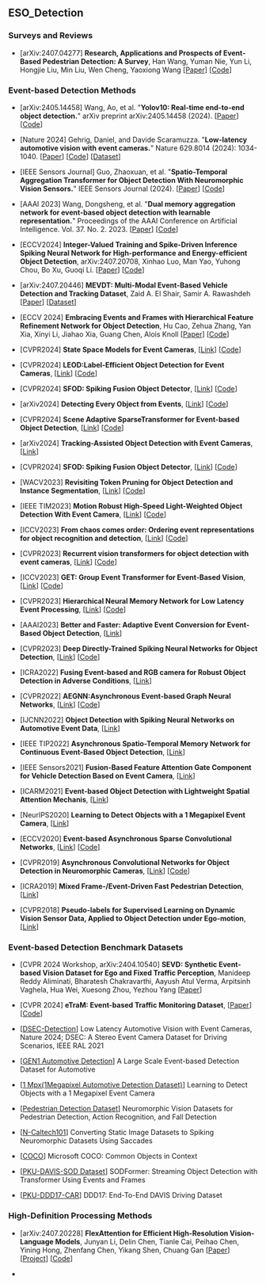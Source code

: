 ## ESO_Detection



### Surveys and Reviews 

* [arXiv:2407.04277] **Research, Applications and Prospects of Event-Based Pedestrian Detection: A Survey**, Han Wang, Yuman Nie, Yun Li, Hongjie Liu, Min Liu, Wen Cheng, Yaoxiong Wang
  [[Paper](https://arxiv.org/abs/2407.04277)]
  [[Code](https://github.com/TristanWH/DVS4PD)] 






### Event-based Detection Methods 


* [arXiv:2405.14458] Wang, Ao, et al. "**Yolov10: Real-time end-to-end object detection.**" arXiv preprint arXiv:2405.14458 (2024).
  [[Paper](https://arxiv.org/abs/2405.14458)]
  [[Code](https://github.com/THU-MIG/yolov10)] 

* [Nature 2024] Gehrig, Daniel, and Davide Scaramuzza. "**Low-latency automotive vision with event cameras.**" Nature 629.8014 (2024): 1034-1040.
  [[Paper](https://www.nature.com/articles/s41586-024-07409-w)]
  [[Code](https://github.com/uzh-rpg/dagr)]
  [[Dataset](https://github.com/uzh-rpg/dsec-det)] 
  
* [IEEE Sensors Journal] Guo, Zhaoxuan, et al. "**Spatio-Temporal Aggregation Transformer for Object Detection With Neuromorphic Vision Sensors.**" IEEE Sensors Journal (2024).
  [[Paper](https://ieeexplore.ieee.org/abstract/document/10516298)]
  [[Code](https://github.com/TJU-guozhaoxuan/STAT)] 
  
* [AAAI 2023] Wang, Dongsheng, et al. "**Dual memory aggregation network for event-based object detection with learnable representation.**"
  Proceedings of the AAAI Conference on Artificial Intelligence. Vol. 37. No. 2. 2023.
  [[Paper](https://ojs.aaai.org/index.php/AAAI/article/view/25346)]
  [[Code](https://github.com/wds320/AAAI_Event_based_detection)] 

* [ECCV2024] **Integer-Valued Training and Spike-Driven Inference Spiking Neural Network for High-performance and Energy-efficient Object Detection**, arXiv:2407.20708, 
  Xinhao Luo, Man Yao, Yuhong Chou, Bo Xu, Guoqi Li. 
  [[Paper](https://arxiv.org/abs/2407.20708)]
  [[Code](https://github.com/BICLab/SpikeYOLO)] 
  
* [arXiv:2407.20446] **MEVDT: Multi-Modal Event-Based Vehicle Detection and Tracking Dataset**, 
  Zaid A. El Shair, Samir A. Rawashdeh
  [[Paper](https://arxiv.org/abs/2407.20446)]
  [[Dataset](https://deepblue.lib.umich.edu/data/concern/data_sets/bc386k045)] 

* [ECCV 2024] **Embracing Events and Frames with Hierarchical Feature Refinement Network for Object Detection**,
  Hu Cao, Zehua Zhang, Yan Xia, Xinyi Li, Jiahao Xia, Guang Chen, Alois Knoll
  [[Paper](https://arxiv.org/abs/2407.12582)]
  [[Code](https://github.com/HuCaoFighting/FRN)]
  
* [CVPR2024] **State Space Models for Event Cameras**,
  [[Link](https://openaccess.thecvf.com/content/CVPR2024/papers/Zubic_State_Space_Models_for_Event_Cameras_CVPR_2024_paper.pdf)]
  [[Code](https://github.com/uzh-rpg/ssms_event_cameras)]

* [CVPR2024] **LEOD:Label-Efficient Object Detection for Event Cameras**,
   [[Link](https://arxiv.org/pdf/2311.17286)]
   [[Code](https://github.com/Wuziyi616/LEOD)]

* [CVPR2024] **SFOD: Spiking Fusion Object Detector**,
  [[Link](https://arxiv.org/abs/2403.15192)]
  [[Code](https://github.com/yimeng-fan/SFOD)]

* [arXiv2024] **Detecting Every Object from Events**,
   [[Link](https://arxiv.org/pdf/2404.05285)]
   [[Code](https://github.com/Hatins/DEOE)]

* [CVPR2024] **Scene Adaptive SparseTransformer for Event-based Object Detection**,
   [[Link](https://arxiv.org/pdf/2404.01882)]
   [[Code](https://github.com/Peterande/SAST)]

* [arXiv2024] **Tracking-Assisted Object Detection with Event Cameras**,
   [[Link](https://arxiv.org/pdf/2403.18330)]

* [CVPR2024] **SFOD: Spiking Fusion Object Detector**, 
   [[Link](https://arxiv.org/pdf/2403.15192)]
   [[Code](https://github.com/yimeng-fan/SFOD)]

* [WACV2023] **Revisiting Token Pruning for Object Detection and Instance Segmentation**,
   [[Link](https://arxiv.org/pdf/2306.07050)]
   [[Code](https://github.com/uzh-rpg/svit/)]

* [IEEE TIM2023] **Motion Robust High-Speed Light-Weighted Object Detection With Event Camera**, 
   [[Link](https://ieeexplore.ieee.org/stamp/stamp.jsp?tp=&arnumber=10109007)]
   [[Code](https://github.com/HarmoniaLeo/FRLWEvD.)]

* [ICCV2023] **From chaos comes order: Ordering event representations for object recognition and detection**, 
   [[Link](https://arxiv.org/pdf/2304.13455)]
   [[Code](https://github.com/uzh-rpg/event_representation_study)]

* [CVPR2023] **Recurrent vision transformers for object detection with event cameras**, 
   [[Link](https://arxiv.org/pdf/2212.05598)]
   [[Code](https://github.com/uzh-rpg/RVT)]

* [ICCV2023] **GET: Group Event Transformer for Event-Based Vision**, 
   [[Link](https://arxiv.org/pdf/2310.02642)]
   [[Code](https://github.com/Peterande/GET-Group-Event-Transformer)]

* [CVPR2023] **Hierarchical Neural Memory Network for Low Latency Event Processing**,
   [[Link](https://arxiv.org/pdf/2305.17852)]
   [[Code](https://hamarh.github.io/hmnet/)]

* [AAAI2023] **Better and Faster: Adaptive Event Conversion for Event-Based Object Detection**, 
   [[Link](https://ojs.aaai.org/index.php/AAAI/article/view/25298)]

* [CVPR2023] **Deep Directly-Trained Spiking Neural Networks for Object Detection**, 
   [[Link](https://arxiv.org/pdf/2307.11411)]
   [[Code](https://github.com/BICLab/EMS-YOLO)]

* [ICRA2022] **Fusing Event-based and RGB camera for Robust Object Detection in Adverse Conditions**, 
   [[Link](https://ieeexplore.ieee.org/stamp/stamp.jsp?tp=&arnumber=9812059)]

* [CVPR2022] **AEGNN:Asynchronous Event-based Graph Neural Networks**, 
   [[Link](https://arxiv.org/pdf/2203.17149)]
   [[Code](https://uzh-rpg.github.io/aegnn/)]

* [IJCNN2022] **Object Detection with Spiking Neural Networks on Automotive Event Data**, 
   [[Link](https://arxiv.org/pdf/2205.04339)]


* [IEEE TIP2022] **Asynchronous Spatio-Temporal Memory Network for Continuous Event-Based Object Detection**, 
   [[Link](https://ieeexplore.ieee.org/stamp/stamp.jsp?tp=&arnumber=9749022)]

* [IEEE Sensors2021] **Fusion-Based Feature Attention Gate Component for Vehicle Detection Based on Event Camera**, 
   [[Link](https://ieeexplore.ieee.org/stamp/stamp.jsp?tp=&arnumber=9546775)]

* [ICARM2021] **Event-based Object Detection with Lightweight Spatial Attention Mechanis**, 
   [[Link](https://ieeexplore.ieee.org/stamp/stamp.jsp?tp=&arnumber=9536146)]

* [NeurIPS2020] **Learning to Detect Objects with a 1 Megapixel Event Camera**, 
   [[Link](https://proceedings.neurips.cc/paper_files/paper/2020/file/c213877427b46fa96cff6c39e837ccee-Paper.pdf)]

* [ECCV2020] **Event-based Asynchronous Sparse Convolutional Networks**,
   [[Link](https://arxiv.org/pdf/2003.09148)]
   [[Code](https://github.com/uzh-rpg/rpg_asynet)]

* [CVPR2019] **Asynchronous Convolutional Networks for Object Detection in Neuromorphic Cameras**, 
   [[Link](https://ieeexplore.ieee.org/stamp/stamp.jsp?tp=&arnumber=9025409)]
   [[Code](https://github.com/marcocannici/async-ev-cnn)]

* [ICRA2019] **Mixed Frame-/Event-Driven Fast Pedestrian Detection**, 
   [[Link](https://ieeexplore.ieee.org/stamp/stamp.jsp?tp=&arnumber=8793924)]

* [CVPR2018] **Pseudo-labels for Supervised Learning on Dynamic Vision Sensor Data, Applied to Object Detection under Ego-motion**, 
   [[Link](https://arxiv.org/pdf/1709.09323)]




### Event-based Detection Benchmark Datasets 


* [CVPR 2024 Workshop, arXiv:2404.10540] **SEVD: Synthetic Event-based Vision Dataset for Ego and Fixed Traffic Perception**,
  Manideep Reddy Aliminati, Bharatesh Chakravarthi, Aayush Atul Verma, Arpitsinh Vaghela, Hua Wei, Xuesong Zhou, Yezhou Yang 
  [[Paper](https://arxiv.org/abs/2404.10540)] 
  
* [CVPR 2024] **eTraM: Event-based Traffic Monitoring Dataset**,
  [[Paper](https://openaccess.thecvf.com/content/CVPR2024/papers/Verma_eTraM_Event-based_Traffic_Monitoring_Dataset_CVPR_2024_paper.pdf)]
  [[Code](https://github.com/eventbasedvision/eTraM)] 

* [[DSEC-Detection](https://github.com/uzh-rpg/dsec-det)]
  Low Latency Automotive Vision with Event Cameras, Nature 2024;
  DSEC: A Stereo Event Camera Dataset for Driving Scenarios, IEEE RAL 2021

* [[GEN1 Automotive Detection](https://arxiv.org/pdf/2001.08499)]
  A Large Scale Event-based Detection Dataset for Automotive

* [[1 Mpx(1Megapixel Automotive Detection Dataset)](https://arxiv.org/abs/2009.13436)]
  Learning to Detect Objects with a 1 Megapixel Event Camera

* [[Pedestrian Detection Dataset](https://www.frontiersin.org/articles/10.3389/fnbot.2019.00038/full)]
  Neuromorphic Vision Datasets for Pedestrian Detection, Action Recognition, and Fall Detection

* [[N-Caltech101](https://www.garrickorchard.com/datasets/n-caltech101)]
Converting Static Image Datasets to Spiking Neuromorphic Datasets Using Saccades

* [[COCO](https://cocodataset.org/)]
Microsoft COCO: Common Objects in Context

* [[PKU-DAVIS-SOD Dataset](https://github.com/dianzl/SODFormer)]
 SODFormer: Streaming Object Detection with Transformer Using Events and Frames

* [[PKU-DDD17-CAR](http://sensors.ini.uzh.ch/databases.html)]
  DDD17: End-To-End DAVIS Driving Dataset





### High-Definition Processing Methods 

* [arXiv:2407.20228] **FlexAttention for Efficient High-Resolution Vision-Language Models**, Junyan Li, Delin Chen, Tianle Cai, Peihao Chen, Yining Hong, Zhenfang Chen, Yikang Shen, Chuang Gan 
  [[Paper](https://arxiv.org/abs/2407.20228)]
  [[Project](https://vis-www.cs.umass.edu/flexattention/)]
  [[Code](https://github.com/UMass-Foundation-Model/FlexAttention)] 

* 


